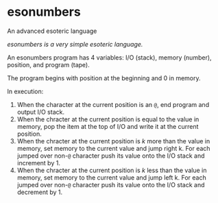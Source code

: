 # esonumbers
An advanced esoteric language

_esonumbers is a very simple esoteric language._

An esonumbers program has 4 variables: I/O (stack), memory (number), position, and program (tape).

The program begins with position at the beginning and 0 in memory.

In execution:
 1. When the character at the current position is an `@`, end program and output I/O stack.
 2. When the chracter at the current position is equal to the value in memory, pop the item at the top of I/O and write it at the current position.
 3. When the chracter at the current position is _k_ more than the value in memory, set memory to the current value and jump right k. For each jumped over non-`@` character push its value onto the I/O stack and increment by 1.
 4. When the chracter at the current position is _k_ less than the value in memory, set memory to the current value and jump left k. For each jumped over non-`@` character push its value onto the I/O stack and decrement by 1.
